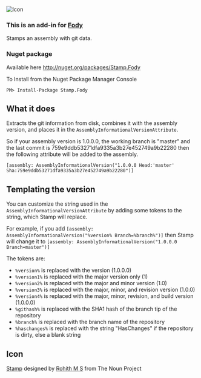 ![Icon](https://raw.github.com/Fody/Stamp/master/Icons/package_icon.png)

### This is an add-in for [Fody](https://github.com/Fody/Fody/) 

Stamps an assembly with git data.

### Nuget package

Available here http://nuget.org/packages/Stamp.Fody 

To Install from the Nuget Package Manager Console 
    
    PM> Install-Package Stamp.Fody

## What it does 

Extracts the git information from disk, combines it with the assembly version, and places it in the `AssemblyInformationalVersionAttribute`.

So if your assembly version is 1.0.0.0, the working branch is "master" and the last commit is 759e9ddb53271dfa9335a3b27e452749a9b22280 then the following attribute will be added to the assembly.

    [assembly: AssemblyInformationalVersion("1.0.0.0 Head:'master' Sha:759e9ddb53271dfa9335a3b27e452749a9b22280")]

## Templating the version

You can customize the string used in the `AssemblyInformationalVersionAttribute` by adding some tokens to the string, which Stamp will replace.

For example, if you add `[assembly: AssemblyInformationalVersion("%version% Branch=%branch%")]` then Stamp will change it to `[assembly: AssemblyInformationalVersion("1.0.0.0 Branch=master")]`

The tokens are:
- `%version%` is replaced with the version (1.0.0.0)
- `%version1%` is replaced with the major version only (1)
- `%version2%` is replaced with the major and minor version (1.0)
- `%version3%` is replaced with the major, minor, and revision version (1.0.0)
- `%version4%` is replaced with the major, minor, revision, and build version (1.0.0.0)
- `%githash%` is replaced with the SHA1 hash of the branch tip of the repository
- `%branch%` is replaced with the branch name of the repository
- `%haschanges%` is replaced with the string "HasChanges" if the repository is dirty, else a blank string

## Icon

<a href="http://thenounproject.com/noun/stamp/#icon-No8787" target="_blank">Stamp</a> designed by <a href="http://thenounproject.com/rohithdezinr" target="_blank">Rohith M S</a> from The Noun Project